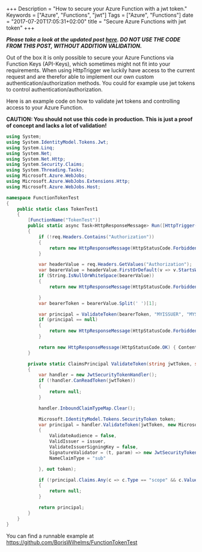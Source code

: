 +++
Description = "How to secure your Azure Function with a jwt token."
Keywords = ["Azure", "Functions", "jwt"]
Tags = ["Azure", "Functions"]
date = "2017-07-20T17:05:31+02:00"
title = "Secure Azure Functions with jwt token"
+++

***Please take a look at the updated post [here](/post/secure-azure-functions-with-jwt-token). DO NOT USE THE CODE FROM THIS POST, WITHOUT ADDITION VALIDATION.***

Out of the box it is only possible to secure your Azure Functions via Function Keys (API-Keys), which sometimes might not fit into your requirements. When using HttpTrigger we luckily have access to the current request and are therefor able to implement our own custom authentication/authorization methods. You could for example use jwt tokens to control authentication/authorization. 

Here is an example code on how to validate jwt tokens and controlling access to your Azure Function. 

**CAUTION: You should not use this code in production. This is just a proof of concept and lacks a lot of validation!**

```csharp
using System;
using System.IdentityModel.Tokens.Jwt;
using System.Linq;
using System.Net;
using System.Net.Http;
using System.Security.Claims;
using System.Threading.Tasks;
using Microsoft.Azure.WebJobs;
using Microsoft.Azure.WebJobs.Extensions.Http;
using Microsoft.Azure.WebJobs.Host;

namespace FunctionTokenTest
{
    public static class TokenTest1
    {
        [FunctionName("TokenTest")]
        public static async Task<HttpResponseMessage> Run([HttpTrigger(AuthorizationLevel.Anonymous, "get", Route = null)]HttpRequestMessage req, TraceWriter log)
        {
            if (!req.Headers.Contains("Authorization"))
            {
                return new HttpResponseMessage(HttpStatusCode.Forbidden);
            }

            var headerValue = req.Headers.GetValues("Authorization");
            var bearerValue = headerValue.FirstOrDefault(v => v.StartsWith("Bearer ")) ?? String.Empty;
            if (String.IsNullOrWhiteSpace(bearerValue))
            {
                return new HttpResponseMessage(HttpStatusCode.Forbidden);

            }
            var bearerToken = bearerValue.Split(' ')[1];

            var principal = ValidateToken(bearerToken, "MYISSUER", "MYSCOPE");
            if (principal == null)
            {
                return new HttpResponseMessage(HttpStatusCode.Forbidden);
            }

            return new HttpResponseMessage(HttpStatusCode.OK) { Content = new StringContent($"Hello {principal.Identity.Name}") };
        }

        private static ClaimsPrincipal ValidateToken(string jwtToken, string issuer, string requiredScope)
        {
            var handler = new JwtSecurityTokenHandler();
            if (!handler.CanReadToken(jwtToken))
            {
                return null;
            }

            handler.InboundClaimTypeMap.Clear();

            Microsoft.IdentityModel.Tokens.SecurityToken token;
            var principal = handler.ValidateToken(jwtToken, new Microsoft.IdentityModel.Tokens.TokenValidationParameters()
            {
                ValidateAudience = false,
                ValidIssuer = issuer,
                ValidateIssuerSigningKey = false,
                SignatureValidator = (t, param) => new JwtSecurityToken(t),
                NameClaimType = "sub"

            }, out token);

            if (!principal.Claims.Any(c => c.Type == "scope" && c.Value == requiredScope))
            {
                return null;
            }

            return principal;
        }
    }
}
```

You can find a runnable example at https://github.com/BorisWilhelms/FunctionTokenTest

